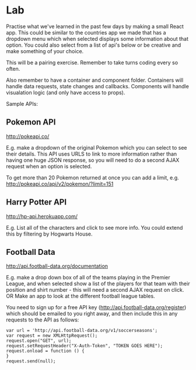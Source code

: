 # Lab

Practise what we've learned in the past few days by making a small React app. This could be similar to the countries app we made that has a dropdown menu which when selected displays some information about that option. You could also select from a list of api's below or be creative and make something of your choice. 

This will be a pairing exercise. Remember to take turns coding every so often. 

Also remember to have a container and component folder. Containers will handle data requests, state changes and callbacks. Components will handle visualation logic (and only have access to props). 

Sample APIs:

## Pokemon API

http://pokeapi.co/

E.g. make a dropdown of the original Pokemon which you can select to see their details. This API uses URLS to link to more information rather than having one huge JSON response, so you will need to do a second AJAX request when an option is selected.

To get more than 20 Pokemon returned at once you can add a limit, e.g. http://pokeapi.co/api/v2/pokemon/?limit=151

## Harry Potter API

http://hp-api.herokuapp.com/

E.g. List all of the characters and click to see more info. You could extend this by filtering by Hogwarts House.

## Football Data

http://api.football-data.org/documentation

E.g. make a drop down box of all of the teams playing in the Premier League, and when selected show a list of the players for that team with their position and shirt number - this will need a second AJAX request on click. OR Make an app to look at the different football league tables.

You need to sign up for a free API key (http://api.football-data.org/register) which should be emailed to you right away, and then include this in any requests to the API as follows:


```
var url = 'http://api.football-data.org/v1/soccerseasons';
var request = new XMLHttpRequest();
request.open("GET", url);
request.setRequestHeader("X-Auth-Token", "TOKEN GOES HERE");
request.onload = function () {
}
request.send(null);
    
```


 


